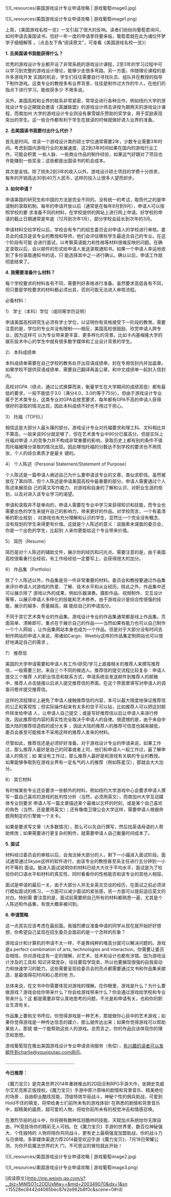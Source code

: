 ![](_resources/美国游戏设计专业申请攻略 | 游戏葡萄image0.jpg)

![](_resources/美国游戏设计专业申请攻略 | 游戏葡萄image1.png)  

上周，《美国游戏名校一览》一文引起了很大的反响。读者们纷纷向葡萄君询问，如何申请去美国读书。恰好一年一度的申请季将要来临，葡萄君就在此为诸位怀梦学子细细解答
。（点击左下角“阅读原文”，可查看《美国游戏名校一览》）

  

**1\. 去美国读书我能获得什么？**  

  

优秀的游戏设计专业都开设了非常系统的游戏设计课程，2至3年的学习过程中可以学习到完整的游戏设计理论，能够少走很多弯路。另一方面，伴随理论课程的是许多游戏开发
实践的机会，学生们往往需要自行寻找队员、组队并在教授的指导下制作游戏。这类专业的教授多有业界背景，往往是制作过大作的牛人，在他们的指点下进行学习，能收获多少
不用多说。

  

另外，美国高校和业界的联系非常紧密，常常会进行各种合作。例如纽约大学的游戏设计专业近期就会邀请《英雄联盟》的游戏设计师去讲授为期两天的游戏设计课程，而南加州
大学的游戏设计专业则设有暴雪娱乐赞助的奖学金，用于奖励表现突出的学生。这一些合作都有利于学生在就读的时候就做好进入业界的准备。

  

**2\. 去美国读书我要付出什么代价？**

  

首先是时间。攻读一个游戏设计类的硕士学位通常需要2年，少数专业需要3年时间。考虑到国内游戏行业的发展速度，这2到3年时间如果在国内的游戏行业工作，可能会积累
一些人脉、一些商业作品的制作经验，如果运气好跟对了项目也许能赚到一些奖金；这些都是出国读书的机会成本。

  

其次是金钱。除了损失2到3年的收入以外，游戏设计硕士项目的学费十分昂贵，每年的开销高达30到40万人民币，这样的投入让很多人望而却步。

  

**3\. 如何申请？**

  

申请美国的研究生和中国的方法是完全不同的。没有统一的考试，取而代之的是申请制的录取机制。每年的申请开放以后（通常是在每年8月到9月），申请人可以按照学校的要
求准备不同的材料，在学校提供的网站上进行网上申请。好学校的申请的截止日期通常是年底（12月到次年1月），部分学校会延长到次年的3月。

  

申请材料交给学校以后，学校会有专门的招生委员会对申请人的学校进行审核。委员会的成员是该专业的教授和导师，他们会评估哪些学生最适合自己的专业。在这个阶段有可能
会进行面试，以考察英语能力和性格等材料很难反映的问题。在确定录取以后，会以邮件的形式给申请人发送录取通知书。如果一个申请人幸运地收到了多份录取通知书的话，只
能选择其中之一进行确认。确认以后，申请工作就彻底结束了。

  

**4\. 我需要准备什么材料？**

  

每个学校要求的材料各有不同，需要列好表格进行准备。虽然要求高低各有不同，但只要是学校要求的材料都必须出具，否则可能无法进入审核流程。

  

必备材料：

  

1） 学士（本科）学位（或同等学历证明）

  

申请美国高校研究生必须有学士学位，以证明你有资格接受下一阶段的教育。需要注意的是，学位的专业并没有限制——相反，美国高校很鼓励、欣赏申请人跨专业，因为这样可
以为专业带来更丰富、更多样化的背景。比如卡内基梅隆大学的娱乐技术中心的学生中就有很多数字媒体和工业设计背景的学生。

  

2） 本科成绩单

  

本科成绩单需要在自己学校的教务处开出双语成绩单，封在专用信封内并加盖章。如果学校不提供双语成绩单，需要自己翻译再盖公章，和中文成绩单一起封入信封内。

  

高校对GPA（绩点，通过公式换算而来，衡量学生在大学期间的成绩高低）都有最低的要求，一般不能低于3.0（满分4.0，3.0约等于75分）。但由于游戏设计专业
属于艺术类专业，这类专业对GPA会放宽要求，每年都有GPA不高的申请人获得很好的录取的情况出现，因此本科成绩不好也不用过于担心。

  

3） 托福（TOFEL）

  

相信这是大部分人最头痛的部分。游戏设计专业对托福要求和理工科、文科相比并不算高，一般来说90分就足够了，但在艺术类专业中90分已属高分。但是实际上托福对申请
人的竞争力并不构成非常重要的影响，录取历史上都有别的条件不错而托福被降分录取的情况出现。因此哪怕托福的分数达不到学校的要求也不用慌张，个人的综合素质才是最关
键的。

  

4） 个人陈述（Personal Statement/Statement of Purpose）

  

个人陈述是一篇申请人阐述自己为什么要申请该专业的文章，类似求职信。虽然被放在了第四项，但个人陈述是申请美国高校中最重要的部分。申请人需要通过个人陈述来展现自
己的英文写作能力、对游戏和自身的了解和认识、对职业生涯的规划，以及对进入该专业学习的渴望。

  

申请和录取并不是单向的，申请人需要在专业中学习来获得知识和技能，而专业也需要出色的学生来提升自己的影响力，带来更好的作品。对学校而言，一个有着清晰的职业规划
、对游戏也有充分理解和认识的学生，显然比一个完全没有概念、没有规划的学生来得更有价值。这就是个人陈述的意义：说服素未谋面的委员会，你是一个出色的学生，比起别
人来你更能给这个专业带来价值。

  

5） 简历（Resume）

  

简历是对个人陈述的辅助文件，展示你的经历和闪光点。需要注意的是，由于美国高校很看重行业经验，有工作经经验一定要写上，会获得很大的加分。

  

6） 作品集（Portfolio）

  

除了个人陈述以外，作品集是另一件非常重要的材料。委员会和教授要通过作品集来评价申请人对游戏的热爱、了解、技术水平和从业经历。除此之外，作品集中还可以展示除了
游戏以外的成果，例如乐器演奏。摄影作品、视频制作、交互设计等等，以展示申请人多样化的技能和艺术修养。由于游戏设计是综合性很强的技能，展示的越多、质量越高，越
能给自己的申请加分。

  

不同于其它艺术类专业的作品集，游戏设计专业的作品集通常都是线上作品集。页面简单、清晰即可，重点在于展示自己的作品——当然如果有能力也可以自己制作一个个人网站
，让作品集网站本身也成为一个作品。但是对于大部分没有时间去制作网站的申请人来说，用诸如Cargo、Weebly这样的作品集定制网站也可以很好地满足自己的需求
。

  

7） 推荐信

  

美国的大学申请需要和申请人有工作/研究/学习上直接相关的推荐人来撰写推荐信，一般需要三封，来自三个不同的候选人。推荐信的提交流程比较复杂：申请人提交三个推荐
人的职业信息和联系方式，申请系统会发送邮件到推荐人的邮箱中，推荐人点击链接以后进入提交推荐信的界面，在这个界面里填写对申请人的调查问卷并提交推荐信。

  

这样的流程理论上避免了申请人接触推荐信的内容，本可以最大限度地保证推荐信的公正和客观性；但实际操作起来有太多的空子可以钻，比如推荐人可以把这封邮件转发给申请
人，让申请人自己提交；或是写好推荐信以后让申请人来进行修改。因此推荐信内容的真实性完全取决于申请人的自律。很遗憾的是，由于来自中国大陆的推荐信造假的成分太多
，因此大陆的推荐人的推荐可信度也越来越低，委员会甚至可能根本不采用这样的推荐人发来的材料。

  

尽管如此，推荐信还是必须好好准备。对于游戏设计专业的申请来说，如果工作过，那么推荐人最好是自己的同事或者上司，他们和申请人一起工作过，最了解申请人的情况；如
果没有工作过，那么推荐人最好是和游戏有关联的专业的教授。如果能够争取到在游戏业界有一定名气的人的推荐（例如陈星汉），那就会大大加分。

  

8） 其它材料

  

有时候某些专业还会要求一些额外的材料，例如纽约大学游戏中心会要求申请人撰写一篇自己喜欢的游戏的批判性分析（当然，必须用英文），而南加州大学互动媒体专业则要求
申请人写一篇文章描述某个最难以忘怀的时刻，或是某个自己喜欢的角色（当然，还是要用英文）；还有像南卫理公会大学这样，需要申请人根据命题用制定的引擎做一个关卡。

  

如果是要求写文章（大多数情况），那么可以先自行撰写，然后找英语母语的人帮助修改；如果需要进行更复杂的制作，就需要申请人自己衡量时间成本了。

  

**5\. 面试**

  

材料经过委员会的审核以后，会淘汰掉大部分的人，剩下一小撮进入面试阶段。面试通常通过Skype这样的软件进行，由该专业的教授甚至系主任进行五分钟到一小时不等的
面谈。能进入面试说明你的材料已经大大优于平均水平，面试是为了检验你的口语水平和材料的真实性，同时看看你的性格能否和该专业的其他人相容。

  

面试是申请的最后一关。由于大部分人并无全英文交谈的经历，在面试之前必须进行模拟面试的练习，一方面可以减少面试的紧张感，另一方面可以提前适应英文的对白。特别需
要注意的是，面试前需要把自己所有的材料都熟悉一遍，尤其是个人陈述和作品集，有很大概率被问到。

  

**6\. 申请策略**

  

这一点其实应该考虑在最前面。我强烈建议准备申请的同学从现在就开始好好想想，你希望自己呈现在招生委员会面前的是一个怎样的形象？

  

游戏设计和计算机的申请不太一样，不是靠纯粹的堆高分就可以解决问题的。游戏是a perfect combination of arts,
technologies and interaction，你需要让委员会相信，你对游戏这有一定的理解，对艺术、技术和设计也都有涉猎。因为游戏设计涉及的工具和
知识非常庞杂，往往要现学现卖，所以也要展现很强的自我驱动力和快速学习的能力。这些需要呈现给委员会的亮点都需要通过文书和作品集来塑造，是最值得花时间和心思的地
方。

  

总体来说，在文书中你需要体现对游戏的理解。在你眼里，游戏是什么？为什么要做游戏？游戏会给你带来什么？你会给游戏带来什么？你会通过游戏给学校和专业带来什么？这
都是需要非常认真地思考的问题，不光是和申请有关，也和你的职业生涯有关。

  

作品集上要和文书呼应。你觉得游戏是一种艺术，那就做你心目中的艺术游戏；如果你觉得游戏是一种传达信息的媒介，那么就传达出来；如果你觉得游戏可以帮助某些人，那就
做一个能帮助这些人的游戏。总而言之，你的作品应该体现你的理念和思想。

  

游戏葡萄现在推出美国游戏设计专业申请咨询服务（有偿），有兴趣的读者可以发邮件到charlie@youxiputao.com询问。

  

………………………………………………  

**今日推荐：**

  

《魔力宝贝》是完美世界2014年重磅推出的2D回合制RPG手游大作，坐拥史克威尔艾尼克斯正版授权。《魔力宝贝》手游中原汁原味的剧情和背景音乐、精美绝伦的场景
、自由职业酷炫技能，顶级特效华丽战斗，神秘个性的佣兵助战，可爱到Hold不住的萌宠，将带给勇士们前所未有的游戏体验!
在熟悉的剧情和背景音乐中，超精美的画质，超可爱的人物，将给你前所未有的视觉冲击和情感召唤。

  

在激烈华丽的战斗中，你将拥有数种炫目酷帅的技能，天赋加点系统给你无限自由，PK竞技场你的精彩无人可挡。在《魔力宝贝》手游的世界里，数百位神秘强大、个性独特的
人物将陪你共同战斗，更有史上最萌强宠加盟助战，你的战斗力与日俱增。多家媒体渠道力荐2014最受欢迎手游《魔力宝贝》，7月18日荣耀公测，为你开启魔法世界的大
门，不可思议的冒险就此开始！

  

![](_resources/美国游戏设计专业申请攻略 | 游戏葡萄image2.jpg)

  

![](_resources/美国游戏设计专业申请攻略 | 游戏葡萄image3.png)

  

[阅读原文](http://mp.weixin.qq.com/s?__biz=MjM5OTc2ODUxMw==&mid=200349070&idx=1&sn
=15528ec8442d4065bec87e2e962b8f0c&scene=0#rd)


